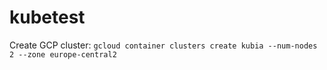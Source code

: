 # kubetest

Create GCP cluster:
`gcloud container clusters create kubia --num-nodes 2 --zone europe-central2`
